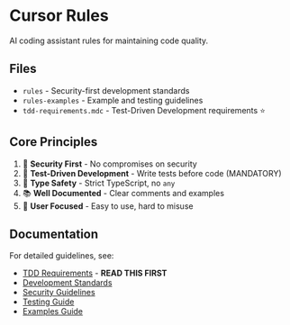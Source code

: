 # Cursor Rules

AI coding assistant rules for maintaining code quality.

## Files

- `rules` - Security-first development standards
- `rules-examples` - Example and testing guidelines
- `tdd-requirements.mdc` - Test-Driven Development requirements ⭐

## Core Principles

1. 🔐 **Security First** - No compromises on security
2. 🧪 **Test-Driven Development** - Write tests before code (MANDATORY)
3. 📘 **Type Safety** - Strict TypeScript, no `any`
4. 📚 **Well Documented** - Clear comments and examples
5. 🎯 **User Focused** - Easy to use, hard to misuse

## Documentation

For detailed guidelines, see:
- [TDD Requirements](./tdd-requirements.mdc) - **READ THIS FIRST**
- [Development Standards](../docs/development/STANDARDS.md)
- [Security Guidelines](../docs/development/SECURITY_GUIDELINES.md)
- [Testing Guide](../docs/TESTING.md)
- [Examples Guide](../docs/development/EXAMPLES_GUIDE.md)

